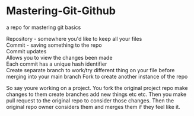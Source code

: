 # Mastering-Git-Github
a repo for mastering git basics


Repository - somewhere you'd like to keep all your files </br>
Commit - saving something to the repo </br>
Commit updates </br>
Allows you to view the changes been made </br>
Each commit has a unique hash identifier </br>
Create separate branch to work/try different thing on your file before merging into your main branch
Fork to create another instance of the repo

So say youre working on a project. You fork the original project repo make changes to them create branches add new things etc etc. Then you make pull request to the original repo to consider those changes. Then the original repo owner considers them and merges them if they feel like it.
